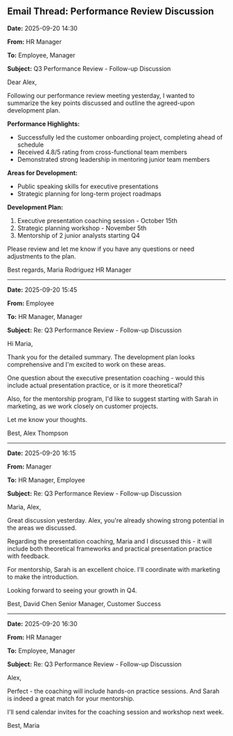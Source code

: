 ## Email Thread: Performance Review Discussion

**Date:** 2025-09-20 14:30

**From:** HR Manager

**To:** Employee, Manager

**Subject:** Q3 Performance Review - Follow-up Discussion

Dear Alex,

Following our performance review meeting yesterday, I wanted to summarize the key points discussed and outline the agreed-upon development plan.

**Performance Highlights:**
- Successfully led the customer onboarding project, completing ahead of schedule
- Received 4.8/5 rating from cross-functional team members
- Demonstrated strong leadership in mentoring junior team members

**Areas for Development:**
- Public speaking skills for executive presentations
- Strategic planning for long-term project roadmaps

**Development Plan:**
1. Executive presentation coaching session - October 15th
2. Strategic planning workshop - November 5th
3. Mentorship of 2 junior analysts starting Q4

Please review and let me know if you have any questions or need adjustments to the plan.

Best regards,
Maria Rodriguez
HR Manager

---

**Date:** 2025-09-20 15:45

**From:** Employee

**To:** HR Manager, Manager

**Subject:** Re: Q3 Performance Review - Follow-up Discussion

Hi Maria,

Thank you for the detailed summary. The development plan looks comprehensive and I'm excited to work on these areas.

One question about the executive presentation coaching - would this include actual presentation practice, or is it more theoretical?

Also, for the mentorship program, I'd like to suggest starting with Sarah in marketing, as we work closely on customer projects.

Let me know your thoughts.

Best,
Alex Thompson

---

**Date:** 2025-09-20 16:15

**From:** Manager

**To:** HR Manager, Employee

**Subject:** Re: Q3 Performance Review - Follow-up Discussion

Maria, Alex,

Great discussion yesterday. Alex, you're already showing strong potential in the areas we discussed.

Regarding the presentation coaching, Maria and I discussed this - it will include both theoretical frameworks and practical presentation practice with feedback.

For mentorship, Sarah is an excellent choice. I'll coordinate with marketing to make the introduction.

Looking forward to seeing your growth in Q4.

Best,
David Chen
Senior Manager, Customer Success

---

**Date:** 2025-09-20 16:30

**From:** HR Manager

**To:** Employee, Manager

**Subject:** Re: Q3 Performance Review - Follow-up Discussion

Alex,

Perfect - the coaching will include hands-on practice sessions. And Sarah is indeed a great match for your mentorship.

I'll send calendar invites for the coaching session and workshop next week.

Best,
Maria